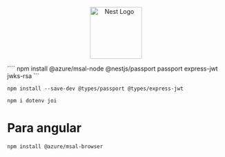 <p align="center">
  <a href="http://nestjs.com/" target="blank"><img src="https://nestjs.com/img/logo-small.svg" width="120" alt="Nest Logo" /></a>
</p>


```` npm install @azure/msal-node @nestjs/passport passport express-jwt jwks-rsa ```

``` npm install --save-dev @types/passport @types/express-jwt ```

``` npm i dotenv joi ```


# Para angular 
``` npm install @azure/msal-browser ```
